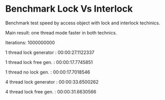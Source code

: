 # Benchmark Lock Vs Interlock

Benchmark test speed by access object with lock and interlock techinics.

Main result: one thread mode faster in both technics.

Iterations: 1000000000

1 thread lock generator : 00:00:27.1122337

1 thread lock free gen. : 00:00:17.7745851

1 thread no lock gen.   : 00:00:17.7018546

4 thread lock generator : 00:00:33.6500262

4 thread lock free gen. : 00:00:31.6630566
